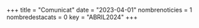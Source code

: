 +++
title             = "Comunicat"
date	 	  	  = "2023-04-01"
nombrenoticies    = 1
nombredestacats   = 0
key 		  	  = "ABRIL2024"
+++
